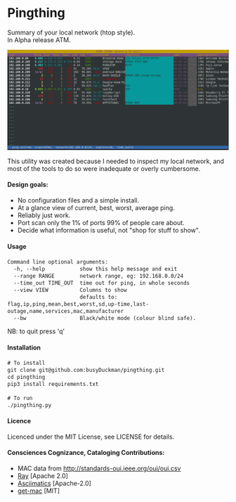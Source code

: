 # Pingthing

Summary of your local network (htop style).  
In Alpha release ATM.

![Screenshot](ping_thing_redacted.png "Sreenshot")

This utility was created because I needed to inspect my local network, and most of the tools to do so were 
inadequate or overly cumbersome.

#### Design goals:  
  - No configuration files and a simple install.
  - At a glance view of current, best, worst, average ping.
  - Reliably just work.
  - Port scan only the 1% of ports 99% of people care about.
  - Decide what information is useful, not "shop for stuff to show".


#### Usage
    Command line optional arguments:
      -h, --help           show this help message and exit
      --range RANGE        network range, eg: 192.168.0.0/24
      --time_out TIME_OUT  time out for ping, in whole seconds
      --view VIEW          Columns to show 
                           defaults to: flag,ip,ping,mean,best,worst,sd,up-time,last-outage,name,services,mac,manufacturer
      --bw                 Black/white mode (colour blind safe).

NB: to quit press 'q'

#### Installation
    # To install
    git clone git@github.com:busyDuckman/pingthing.git
    cd pingthing
    pip3 install requirements.txt
    
    # To run
    ./pingthing.py

#### Licence 
Licenced under the MIT License, see LICENSE for details.


#### Consciences Cognizance, Cataloging Contributions:

  - MAC data from http://standards-oui.ieee.org/oui/oui.csv  
  - [Ray](https://ray.io/) [Apache 2.0]  
  - [Asciimatics](https://github.com/peterbrittain/asciimatics) [Apache-2.0]  
  - [get-mac](https://github.com/GhostofGoes/getmac) [MIT]  
    